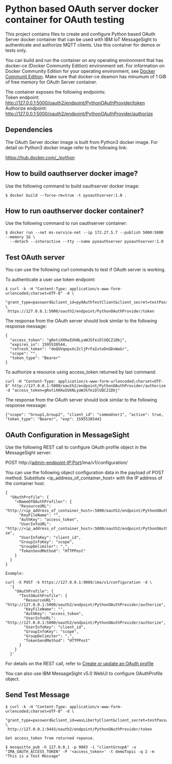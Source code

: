 # Python based OAuth server docker container for OAuth testing

This project contains files to create and configure Python based OAuth Server docker container 
that can be used with IBM IoT MessageSight to authenticate and authorize MQTT clients. 
Use this container for demos or tests only.

You can build and run the container on any operating environment that has
docker-ce (Docker Community Edition) environment set. For information on Docker Community Edition for your
operating environment, see [Docker Communit Edition](https://store.docker.com/search?q=Docker%20Community%20Edition&type=edition&offering=community).
Make sure that docker-ce deamon has minumum of 1 GiB of free memory for OAuth Server container.

The container exposes the following endpoints: <br>
Token endpoint:     http://127.0.0.1:5000/oauth2/endpoint/PythonOAuthProvider/token <br>
Authorize endpoint: http://127.0.0.1:5000/oauth2/endpoint/PythonOAuthProvider/authorize <br>

## Dependencies

The OAuth Server docker image is built from Python3 docker image. For detail on Python3 docker image refer to the following link:

https://hub.docker.com/_/python

## How to build oauthserver docker image?

Use the following command to build oauthserver docker image:
```
$ docker build --force-rm=true -t pyoauthserver:1.0 .
```

## How to run oauthserver docker container?

Use the following command to run oauthserver container:
```
$ docker run --net ms-service-net --ip 172.27.5.7 --publish 5000:5000 --memory 1G \
  --detach --interactive --tty --name pyoauthserver pyoauthserver:1.0
```

## Test OAuth server

You can use the following curl commands to test if OAuth server is working.

To authenticate a user use token endpoint:

```
$ curl -k -H "Content-Type: application/x-www-form-urlencoded;charset=UTF-8" -d \
 "grant_type=password&client_id=pyOAuthTestClient&client_secret=testPassw0rd&username=spaceUser1&password=testPassw0rd" \
 https://127.0.0.1:5000/oauth2/endpoint/PythonOAuthProvider/token

```

The response from the OAuth server should look similar to the following response message:

```
{
  "access_token": "gRotiXHXwIUkNLyaWJGfeiDlUQCZiDbj",
  "expires_in": 1595538544,
  "refresh_token": "deQUVqepxXcZcljPrFaIxtoDnGDxWaGr",
  "scope": "",
  "token_type": "Bearer"
}

```

To authorize a resource using access_token returned by last command:

```
curl -H "Content-Type: application/x-www-form-urlencoded;charset=UTF-8" http://127.0.0.1:5000/oauth2/endpoint/PythonOAuthProvider/authorize -d "access_token=gRotiXHXwIUkNLyaWJGfeiDlUQCZiDbj"
```

The response from the OAuth server should look similar to the following response message:
```
{"scope": "Group1,Group2", "client_id": "commaUser1", "active": true, "token_type": "Bearer", "exp": 1595538544}
```

## OAuth Configuration in MessageSight 

Use the following REST call to configure OAuth profile object in the MessageSight server:

POST http://<admin-endpoint-IP:Port>/ima/v1/configuration/

You can use the following object configuration data in the payload of POST method.
Substitute <ip_address_of_container_host> with the IP address of the container host.

```
{    
  "OAuthProfile": {
    "<NameOfOAuthProfile>": {
      "ResourceURL": "http://<ip_address_of_container_host>:5000/oauth2/endpoint/PythonOAuthProvider/authorize",
      "KeyFileName": "",
      "AuthKey": "access_token",
      "UserInfoURL": "http://<ip_address_of_container_host>:5000/oauth2/endpoint/PythonOAuthProvider/authori
ze",
      "UserInfoKey": "client_id",
      "GroupInfoKey": "scope",
      "GroupDelimiter": ",",
      "TokenSendMethod": "HTTPPost"
    } 
  }
}

Example:

curl -X POST -k https://127.0.0.1:9089/ima/v1/configuration -d \
  '{
    "OAuthProfile": {
      "TestOAuthProfile": {
        "ResourceURL": "http://127.0.0.1:5000/oauth2/endpoint/PythonOAuthProvider/authorize",
        "KeyFileName": "",
        "AuthKey": "access_token",
        "UserInfoURL": "http://127.0.0.1:5000/oauth2/endpoint/PythonOAuthProvider/authorize",
        "UserInfoKey": "client_id",
        "GroupInfoKey": "scope",
        "GroupDelimiter": ",",
        "TokenSendMethod": "HTTPPost"
      }
    }
  }'

```

For details on the REST call, refer to [Create or update an OAuth profile](https://www.ibm.com/support/knowledgecenter/en/SSWMAJ_2.0.0/com.ibm.ism.doc/Reference/SecurityCmd/cmd_create_update_oauth.html)

You can also use IBM MessageSight v5.0 WebUI to configure OAuthProfile object.

## Send Test Message

```
$ curl -k -H "Content-Type: application/x-www-form-urlencoded;charset=UTF-8" -d \
 "grant_type=password&client_id=wasLibertyClient&client_secret=testPassw0rd&username=commmaUser1&password=testPassw0rd" \
 http://127.0.0.1:9443/oauth2/endpoint/PythonOAuthProvider/token

Get access_token from returned reponse.

$ mosquitto_pub -h 127.0.0.1 -p 9883 -i "clientGroupA" -u "IMA_OAUTH_ACCESS_TOKEN" -P '<access_token>' -t demoTopic -q 2 -m "This is a Test Message"

```


